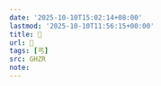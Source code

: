 ```yaml
---
date: '2025-10-10T15:02:14+08:00'
lastmod: '2025-10-10T11:56:15+00:00'
title: 󰔠
url: 󰔠
tags: [丐]
src: GHZR
note:
---
```

